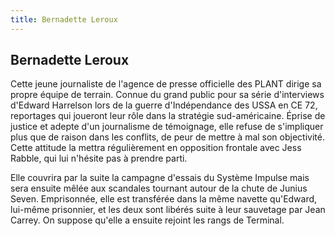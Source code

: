 ```yaml
---
title: Bernadette Leroux
---
```


Bernadette Leroux
-----------------




Cette jeune journaliste de l'agence de presse officielle des PLANT dirige sa propre équipe de terrain. Connue du grand public pour sa série d'interviews d'Edward Harrelson lors de la guerre d'Indépendance des USSA en CE 72, reportages qui joueront leur rôle dans la stratégie sud-américaine. Éprise de justice et adepte d'un journalisme de témoignage, elle refuse de s'impliquer plus que de raison dans les conflits, de peur de mettre à mal son objectivité. Cette attitude la mettra régulièrement en opposition frontale avec Jess Rabble, qui lui n'hésite pas à prendre parti.


Elle couvrira par la suite la campagne d'essais du Système Impulse mais sera ensuite mêlée aux scandales tournant autour de la chute de Junius Seven. Emprisonnée, elle est transférée dans la même navette qu'Edward, lui-même prisonnier, et les deux sont libérés suite à leur sauvetage par Jean Carrey. On suppose qu'elle a ensuite rejoint les rangs de Terminal.


